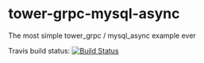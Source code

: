 # tower-grpc-mysql-async
The most simple tower_grpc / mysql_async example ever

Travis build status: [![Build Status](https://travis-ci.com/jakobdalsgaard/tower-grpc-mysql-async.svg?branch=master)](https://travis-ci.com/jakobdalsgaard/tower-grpc-mysql-async)
